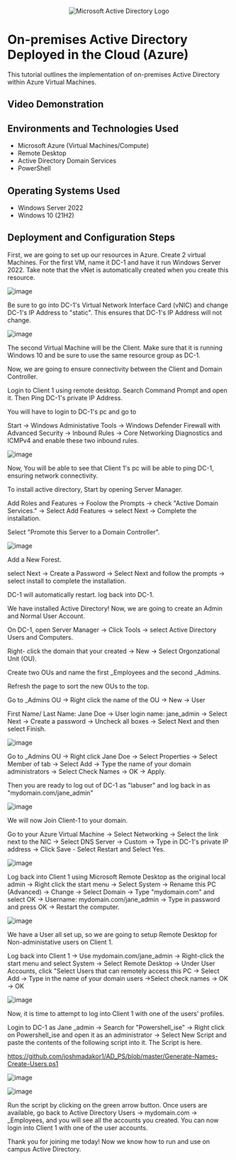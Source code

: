 <p align="center">
<img src="https://i.imgur.com/pU5A58S.png" alt="Microsoft Active Directory Logo"/>
</p>

<h1>On-premises Active Directory Deployed in the Cloud (Azure)</h1>
This tutorial outlines the implementation of on-premises Active Directory within Azure Virtual Machines.<br />


<h2>Video Demonstration</h2>

<h2>Environments and Technologies Used</h2>

- Microsoft Azure (Virtual Machines/Compute)
- Remote Desktop
- Active Directory Domain Services
- PowerShell

<h2>Operating Systems Used </h2>

- Windows Server 2022
- Windows 10 (21H2)

<h2>Deployment and Configuration Steps</h2>

First, we are going to set up our resources in Azure. Create 2 virtual Machines. For the first VM, name it DC-1 and have it run Windows Server 2022. Take note that the vNet is automatically created when you create this resource. 

![image](https://github.com/emodjeska/configure-ad/assets/143763072/ca3b5b45-0c75-4ca4-8886-db9192de103d)

Be sure to go into DC-1's Virtual Network Interface Card (vNIC) and change DC-1's IP Address to "static". This ensures that DC-1's IP Address will not change.

![image](https://github.com/emodjeska/configure-ad/assets/143763072/cc24b84e-751b-45af-b905-61a8d4cc6f0d)


The second Virtual Machine will be the Client. Make sure that it is running Windows 10 and be sure to use the same resource group as DC-1.

Now, we are going to ensure connectivity between the Client and Domain Controller.

Login to Client 1 using remote desktop. Search Command Prompt and open it. Then Ping DC-1's private IP Address.

You will have to login to DC-1's pc and go to

Start -> Windows Administative Tools -> Windows Defender Firewall with Advanced Security -> Inbound Rules -> Core Networking Diagnostics and ICMPv4 and enable these two inbound rules.

![image](https://github.com/emodjeska/configure-ad/assets/143763072/4d690245-e09f-4437-93f9-74ba3d281b5f)

Now, You will be able to see that Client 1's pc will be able to ping DC-1, ensuring network connectivity.

To install active directory, Start by opening Server Manager. 

Add Roles and Features -> Foolow the Prompts -> check "Active Domain Services." -> Select Add Features -> select Next -> Complete the installation.

Select "Promote this Server to a Domain Controller".

![image](https://github.com/emodjeska/configure-ad/assets/143763072/230e99fb-23cb-4bea-9874-badbd31225cd)

Add a New Forest. 

select Next -> Create a Password -> Select Next and follow the prompts -> select install to complete the installation.

DC-1 will automatically restart. log back into DC-1.

We have installed Active Directory! Now, we are going to create an Admin and Normal User Account.

On DC-1, open Server Manager -> Click Tools -> select Active Directory Users and Computers.

Right- click the domain that your created -> New -> Select Orgonzational Unit (OU).

Create two OUs and name the first _Employees and the second _Admins.

Refresh the page to sort the new OUs to the top.

Go to _Admins OU -> Right click the name of the OU -> New -> User

First Name/ Last Name: Jane Doe -> User login name: jane_admin -> Select Next -> Create a password -> Uncheck all boxes -> Select Next and then select Finish.

![image](https://github.com/emodjeska/configure-ad/assets/143763072/a7be8140-9f09-492b-a28b-e9502e7d6aa5)

Go to _Admins OU -> Right click Jane Doe -> Select Properties -> Select Member of tab -> Select Add -> Type the name of your domain administrators -> Select Check Names -> OK -> Apply.

Then you are ready to log out of DC-1 as "labuser" and log back in as "mydomain.com/jane_admin"

![image](https://github.com/emodjeska/configure-ad/assets/143763072/2301c7d1-30da-435f-96f2-dc092bb282f7)

We will now Join Client-1 to your domain. 

Go to your Azure Virtual Machine -> Select Networking -> Select the link next to the NIC -> Select DNS Server -> Custom -> Type in DC-1's private IP address -> Click Save - Select Restart  and Select Yes. 

![image](https://github.com/emodjeska/configure-ad/assets/143763072/bd64608c-ff32-4525-9596-2592c44241b8)

Log back into Client 1 using Microsoft Remote Desktop as the original local admin -> Right click the start menu -> Select System -> Rename this PC (Advanced) -> Change -> Select Domain -> Type "mydomain.com" and select OK -> Username: mydomain.com/jane_admin -> Type in password and press OK -> Restart the computer.

![image](https://github.com/emodjeska/configure-ad/assets/143763072/81c85328-a965-4990-816e-09972a1cc277)

We have a User all set up, so we are going to setup Remote Desktop for Non-administative users on Client 1. 

Log back into Client 1 -> Use mydomain.com/jane_admin -> Right-click the start menu and select System -> Select Remote Desktop -> Under User Accounts, click "Select Users that can remotely access this PC -> Select Add -> Type in the name of your domain users ->Select check names -> OK -> OK

![image](https://github.com/emodjeska/configure-ad/assets/143763072/6d271cea-329a-4f93-b085-7d07fdafbb07)

Now, it is time to attempt to log into Client 1 with one of the users' profiles. 

Login to DC-1 as Jane _admin -> Search for "Powershell_ise" -> Right click on Powershell_ise and open it as an administrator -> Select New Script and paste the contents of the following script into it. The Script is here.

https://github.com/joshmadakor1/AD_PS/blob/master/Generate-Names-Create-Users.ps1 

![image](https://github.com/emodjeska/configure-ad/assets/143763072/33f7f37b-37db-4f41-917d-9b494ab82bac)

![image](https://github.com/emodjeska/configure-ad/assets/143763072/4e008a02-82be-4bdc-a159-4637175a7d28)

Run the script by clicking on the green arrow button. Once users are available, go back to Active Directory Users -> mydomain.com -> _Employees, and you will see all the accounts you created. You can now login into Client 1 with one of the user accounts.

Thank you for joining me today! Now we know how to run and use on campus Active Directory.
